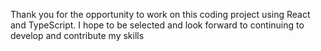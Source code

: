 Thank you for the opportunity to work on this coding project using React and TypeScript. I hope to be selected and look forward to continuing to develop and contribute my skills
